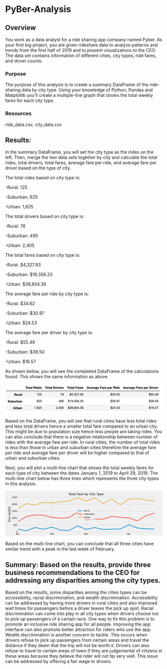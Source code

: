 # PyBer-Analysis
## Overview 
You work as a data analyst for a ride sharing app company named Pyber. As your first big project, you are given rideshare data to analyze patterns and trends from the first half of 2019 and to present visualizations to the CEO. The data set contains information of different cities, city types, ride fares, and driver counts. 

### Purpose
The purpose of this analysis is to create a summary DataFrame of the ride-sharing data by city type. Using your knowledge of Python, Pandas and Matplotlib you’ll create a multiple-line graph that shows the total weekly fares for each city type.

### Resources
ride_data.csv, city_data.csv

## Results: 

In the summary DataFrame, you will set the city type as the index on the left. Then, merge the two data sets together by city and calculate the total rides, total drivers, total fares, average fare per ride, and average fare per driver based on the type of city. 

The total rides based on city type is:

  -Rural: 125

  -Suburban: 625

  -Urban: 1,625
  
The total drivers based on city type is:

  -Rural: 78
  
  -Suburban: 490 
  
  -Urban: 2,405
  
The total fares based on city type is:

  -Rural: $4,327.93
  
  -Suburban: $19,356.33
  
  -Urban: $39,854.38
  
The average fare per ride by city type is:

  -Rural: $34.62
  
  -Suburban: $30.97
  
  -Urban: $24.53
 
The average fare per driver by city type is:

  -Rural: $55.49
  
  -Suburban: $39.50
  
  -Urban: $16.57
  
As shown below, you will see the completed DataFrame of the calculations found. This shows the same information as above. 

![Pyber summary DataFrame](https://github.com/sydney-chen95/PyBer-Analysis/blob/main/analysis/Pyber%20summary%20DataFrame.png?raw=true)

Based on the DataFrame, you will see that rural cities have less total rides and less total drivers hence a smaller total fare compared to an urban city. This might be due to population size hence less people are taking rides. You can also conclude that there is a negative relationship between number of rides with the average fare per ride. In rural cities, the number of total rides is less than those in urban and suburban cities therefore the average fare per ride and average fare per driver will be higher compared to that of urban and suburban cities.

Next, you will plot a multi-line chart that shows the total weekly fares for each type of city between the dates January 1, 2019 to April 29, 2019. The multi-line chart below has three lines which represents the three city types in this analysis. 

![PyBer_fare_summary](https://github.com/sydney-chen95/PyBer-Analysis/blob/main/analysis/PyBer_fare_summary.png?raw=true)


Based on the multi-line chart, you can conclude that all three cities have similar trend with a peak in the last week of February. 

## Summary: Based on the results, provide three business recommendations to the CEO for addressing any disparities among the city types.

Based on the results, some disparities among the cities types can be accessibility, racial discrimination, and wealth discrimination. Accessibility can be addressed by having more drivers in rural cities and also improved wait times for passengers before a driver leaves the pick up spot. Racial discrimination can come into play in all city types when drivers choose not to pick up passengers of a certain race. One way to fix this problem is to promote an inclusive ride sharing app for all people. Improving the app interface can also promote better attraction for riders who use the app. Wealth discrimination is another concern to tackle. This occurs when drivers refuse to pick up passengers from certain areas and travel the distance if they deem that the trip will not be worth it. Drivers can also refuse to travel to certain areas of town if they are judgemental of citizens in these areas because they believe the rider will not tip very well. This issue can be addressed by offering a fair wage to drivers.  

